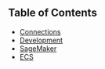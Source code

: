 ## Table of Contents

* [Connections](./connections.md)
* [Development](./development.md)
* [SageMaker](./sagemaker)
* [ECS](./ecs)

